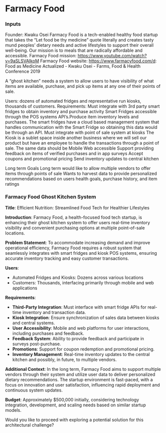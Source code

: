 # Farmacy Food
### Inputs
Founder: Kwaku Osei
Farmacy Food is a tech-enabled healthy food startup that takes the “Let food be thy medicine” quote literally and creates tasty mund peoples’ dietary needs and active lifestyles to support their overall well-being. Our mission is to meals that are radically affordable and accessible.
Farmacy Food mission: https://www.youtube.com/watch?v=9aSLSVAIkoM
Farmacy Food website: https://www.farmacyfood.com/d: Food as Medicine Actualized - Kwaku Osei - Farms, Food & Health Conference 2019


A “ghost kitchen” needs a system to allow users to have visibility of what items are available, purchase, and pick up items at any one of their points of sale.

Users: dozens of automated fridges and representative run kiosks, thousands of customers.
Requirements:
Must integrate with 3rd party smart fridges to obtain inventory and purchase activity
Smart Fridges accessible through the POS systems API’s.Produce item inventory levels and purchases. The smart fridges have a cloud based management system that handles communication with the Smart Fridge so obtaining this data would be through an API.
Must integrate with point of sale system at kiosks
The Kiosk is a sublet space inside another business where we will sell our product but have an employee to handle the transactions through a point of sale. The same data should be 
Mobile  Web accessible
Support providing feedback on items of verified purchases and in app surveys
Accept coupons and promotional pricing
Send inventory updates to central kitchen


Long term Goals
Long term would like to allow multiple vendors to offer items through points of sale
Wants to harvest data to provide personalized recommendations based on users health goals, purchase history, and item ratings

### Farmacy Food Ghost Kitchen System

**Title**: Efficient Nutrition: Streamlined Food Tech for Healthier Lifestyles

**Introduction**:
Farmacy Food, a health-focused food tech startup, is enhancing their ghost kitchen system to offer users real-time inventory visibility and convenient purchasing options at multiple point-of-sale locations.

**Problem Statement**:
To accommodate increasing demand and improve operational efficiency, Farmacy Food requires a robust system that seamlessly integrates with smart fridges and kiosk POS systems, ensuring accurate inventory tracking and easy customer transactions.

**Users**:
- Automated Fridges and Kiosks: Dozens across various locations
- Customers: Thousands, interfacing primarily through mobile and web applications

**Requirements**:
- **Third-Party Integration**: Must interface with smart fridge APIs for real-time inventory and transaction data.
- **Kiosk Integration**: Ensure synchronization of sales data between kiosks and central systems.
- **User Accessibility**: Mobile and web platforms for user interactions, including purchases and feedback.
- **Feedback System**: Ability to provide feedback and participate in surveys post-purchase.
- **Promotions**: Support for coupon redemption and promotional pricing.
- **Inventory Management**: Real-time inventory updates to the central kitchen and possibly, in future, to multiple vendors.

**Additional Context**:
In the long term, Farmacy Food aims to support multiple vendors through their system and utilize user data to deliver personalized dietary recommendations. The startup environment is fast-paced, with a focus on innovation and user satisfaction, influencing rapid deployment and continuous system updates.

**Budget**:
Approximately $500,000 initially, considering technology integration, development, and scaling needs based on similar startup models.

Would you like to proceed with exploring a potential solution for this architectural challenge?

